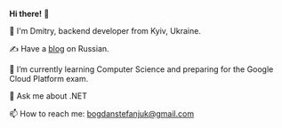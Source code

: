**Hi there!** 👋

🧔 I'm Dmitry, backend developer from Kyiv, Ukraine.

✍️ Have a [blog](http://stefaniuk.website) on Russian.

🌱 I’m currently learning Computer Science and preparing for the Google Cloud Platform exam.

💬 Ask me about .NET 

📫 How to reach me: [bogdanstefanjuk@gmail.com](mailto:bogdanstefanjuk@gmail.com)

<!--
**teamkiller7112/teamkiller7112** is a ✨ _special_ ✨ repository because its `README.md` (this file) appears on your GitHub profile.

Here are some ideas to get you started:

- 🔭 I’m currently working on ...
- 🌱 I’m currently learning ...
- 👯 I’m looking to collaborate on ...
- 🤔 I’m looking for help with ...

- 📫 How to reach me: ...
- 😄 Pronouns: ...
- ⚡ Fun fact: ...
-->
